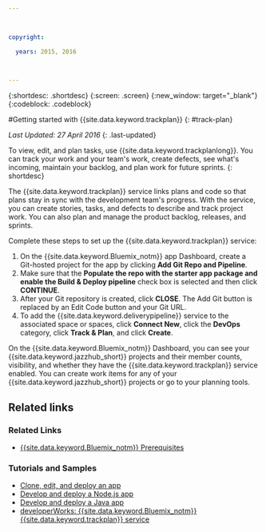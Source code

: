 ```yaml
---

 

copyright:

  years: 2015, 2016

 

---
```


{:shortdesc: .shortdesc}
{:screen: .screen}
{:new_window: target="_blank"}
{:codeblock: .codeblock}

#Getting started with {{site.data.keyword.trackplan}} {: #track-plan}  

*Last Updated: 27 April 2016*
{: .last-updated}

To view, edit, and plan tasks, use {{site.data.keyword.trackplanlong}}. You can track your work and your team's work, create defects, see what's incoming, maintain your backlog, and plan work for future sprints.
{: shortdesc}

The {{site.data.keyword.trackplan}} service links plans and code so that plans stay in sync with the development team's progress. With the service, you can create stories, tasks, and defects to describe and track project work. You can also plan and manage the product backlog, releases, and sprints.

Complete these steps to set up the {{site.data.keyword.trackplan}} service:    

1. On the {{site.data.keyword.Bluemix_notm}} app Dashboard, create a Git-hosted project for the app by clicking **Add Git Repo and Pipeline**. 
1. Make sure that the **Populate the repo with the starter app package and enable the Build & Deploy pipeline** check box is selected and then click **CONTINUE**.   
1. After your Git repository is created, click **CLOSE**. The Add Git button is replaced by an Edit Code button and your Git URL.  
1. To add the {{site.data.keyword.deliverypipeline}} service to the associated space or spaces, click **Connect New**, click the **DevOps** category, click **Track & Plan**, and click **Create**.
   
On the {{site.data.keyword.Bluemix_notm}} Dashboard, you can see your {{site.data.keyword.jazzhub_short}} projects and their member counts, visibility, and whether they have the {{site.data.keyword.trackplan}} service enabled. You can create work items for any of your {{site.data.keyword.jazzhub_short}} projects or go to your planning tools. 

<article class="topic reference nested1" aria-labelledby="d68e338" lang="en-us" id="rellinks">
<h2 class="topictitle2" id="d68e338">Related links</h2>
<aside>
<div class="linklist" id="general"><h3 class="linklistlabel">Related Links</h3>
<ul>
<li><img src="./sout.gif" alt=""><a href="https://developer.ibm.com/bluemix/support/#prereqs" rel="external" title="(Opens in a new tab or window)">{{site.data.keyword.Bluemix_notm}} Prerequisites</a></li>
</ul>
</div>

<div class="linklist" id="samples">
<h3 class="linklistlabel">Tutorials and Samples</h3>
<ul>
<li><img src="./sout.gif" alt=""><a href="https://hub.jazz.net/tutorials/devopsweb/" rel="external" title="(Opens in a new tab or window)">Clone, edit, and deploy an app</a></li>
<li><img src="./sout.gif" alt=""><a href="https://hub.jazz.net/tutorials/jazzeditor" rel="external" title="(Opens in a new tab or window)">Develop and deploy a Node.js app</a></li>
<li><img src="./sout.gif" alt=""><a href="https://hub.jazz.net/tutorials/jazzeditorjava" rel="external" title="(Opens in a new tab or window)">Develop and deploy a Java app</a></li>
<li><img src="./sout.gif" alt=""><a href="http://www.ibm.com/developerworks/topics/track%20and%20plan%20service" rel="external" title="(Opens in a new tab or window)">developerWorks: {{site.data.keyword.Bluemix_notm}} {{site.data.keyword.trackplan}} service</a></li>
</ul>
</div>
</aside>
</article>
